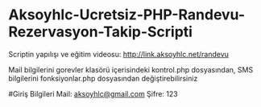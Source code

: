 # Aksoyhlc-Ucretsiz-PHP-Randevu-Rezervasyon-Takip-Scripti

Scriptin yapılışı ve eğitim videosu: http://link.aksoyhlc.net/randevu

Mail bilgilerini gorevler klasörü içerisindeki kontrol.php dosyasından,
SMS bilgilerini fonksiyonlar.php dosyasından değiştirebilirsiniz

#Giriş Bilgileri
Mail: aksoyhlc@gmail.com
Şifre: 123

